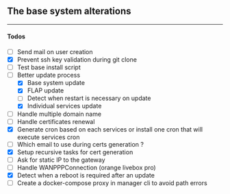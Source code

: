 ## The base system alterations

---

#### Todos

-   [ ] Send mail on user creation
-   [x] Prevent ssh key validation during git clone
-   [ ] Test base install script
-   [ ] Better update process
    -   [x] Base system update
    -   [x] FLAP update
    -   [ ] Detect when restart is necessary on update
    -   [x] Individual services update
-   [ ] Handle multiple domain name
-   [ ] Handle certificates renewal
-   [x] Generate cron based on each services or install one cron that will execute services cron
-   [ ] Which email to use during certs generation ?
-   [x] Setup recursive tasks for cert generation
-   [ ] Ask for static IP to the gateway
-   [ ] Handle WANPPPConnection (orange livebox pro)
-   [x] Detect when a reboot is required after an update
-   [ ] Create a docker-compose proxy in manager cli to avoid path errors
